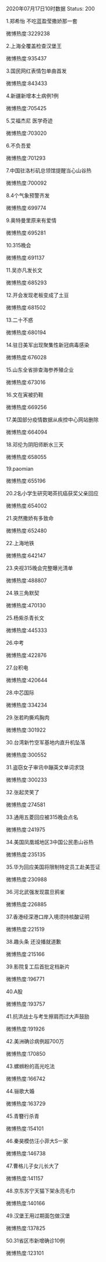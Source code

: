 2020年07月17日10时数据
Status: 200

1.郑希怡 不吃蓝盈莹撒娇那一套

微博热度:3229238

2.上海全覆盖检查汉堡王

微博热度:935437

3.国民网红表情包单曲首发

微博热度:843433

4.新疆新增本土病例1例

微博热度:705425

5.艾福杰尼 医学奇迹

微博热度:703020

6.不负吾爱

微博热度:701293

7.中国驻洛杉矶总领馆提醒当心山谷热

微博热度:700092

8.4个气象预警齐发

微博热度:699774

9.奥特曼里原来有爱情

微博热度:695281

10.315晚会

微博热度:691137

11.吴亦凡发长文

微博热度:685293

12.开会发现老板变成了土豆

微博热度:681502

13.二十不惑

微博热度:680194

14.驻日美军出现聚集性新冠病毒感染

微博热度:676028

15.山东全省排查海参养殖企业

微博热度:673016

16.文在寅被扔鞋

微博热度:669256

17.美国部分疫情数据从疾控中心网站删除

微博热度:664094

18.邓伦为阴阳师断水三天

微博热度:658055

19.paomian

微博热度:655196

20.2名小学生研究喝茶抗癌获奖父亲回应

微博热度:654002

21.突然撒娇有多致命

微博热度:652480

22.上海地铁

微博热度:642147

23.央视315晚会完整曝光清单

微博热度:488807

24.铁三角默契

微博热度:470130

25.杨紫杀青长文

微博热度:445333

26.中考

微博热度:422876

27.台积电

微博热度:420644

28.中芯国际

微博热度:334234

29.张若昀撕鸡胸肉

微博热度:301922

30.台湾新竹空军基地内直升机坠落

微博热度:300552

31.盗窃女子审讯中蹦英文单词求饶

微博热度:300233

32.张起灵笑了

微博热度:274581

33.通用五菱回应被315晚会点名

微博热度:241975

34.美国凤凰城地区3中国公民患山谷热

微博热度:235135

35.华为回应美国将限制特定员工赴美签证

微博热度:230988

36.河北武强发现震旦鸦雀

微博热度:226885

37.香港经深港口岸入境须持核酸证明

微博热度:221519

38.趣头条 还没播就道歉

微博热度:215166

39.影院复工后首批定档新片

微博热度:196771

40.A股

微博热度:193757

41.抗洪战士与考生擦肩而过大声鼓励

微博热度:191926

42.美洲确诊病例超700万

微博热度:170850

43.螺蛳粉的高光吃法

微博热度:166742

44.骊歌大婚

微博热度:163729

45.青簪行杀青

微博热度:154101

46.秦昊模仿汪小菲大S一家

微博热度:146738

47.曹格儿子女儿长大了

微博热度:141157

48.京东苏宁天猫下架永亮毛巾

微博热度:140166

49.汉堡王用过期面包做汉堡

微博热度:137825

50.31省区市新增确诊10例

微博热度:123101

